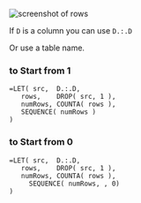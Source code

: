 ![screenshot of rows](./Auto-Incrementing-Id-Rows-Formula.png)

If `D` is a column you can use `D.:.D`

Or use a table name.


### to Start from 1


```
=LET( src,  D.:.D,
   rows,    DROP( src, 1 ),
   numRows, COUNTA( rows ),
   SEQUENCE( numRows )
)
```

### to Start from 0

```
=LET( src,  D.:.D,
   rows,    DROP( src, 1 ),
   numRows, COUNTA( rows ),
     SEQUENCE( numRows, , 0)
)
```